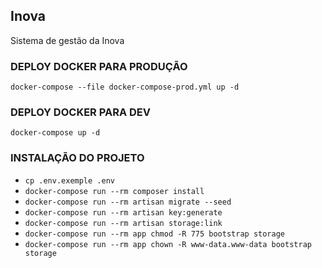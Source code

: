 
## Inova

Sistema de gestão da Inova

### DEPLOY DOCKER PARA PRODUÇÃO

`docker-compose --file docker-compose-prod.yml up -d`

### DEPLOY DOCKER PARA DEV

`docker-compose up -d`

### INSTALAÇÃO DO PROJETO

- `cp .env.exemple .env`
- `docker-compose run --rm composer install`
- `docker-compose run --rm artisan migrate --seed`
- `docker-compose run --rm artisan key:generate`
- `docker-compose run --rm artisan storage:link`
- `docker-compose run --rm app chmod -R 775 bootstrap storage`
- `docker-compose run --rm app chown -R www-data.www-data bootstrap storage`
